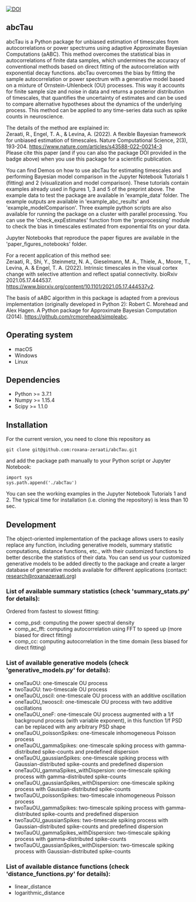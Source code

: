 [![DOI](https://zenodo.org/badge/DOI/10.5281/zenodo.5949117.svg)](https://doi.org/10.5281/zenodo.5949117)


## abcTau

abcTau is a Python package for unbiased estimation of timescales from autocorrelations or power spectrums using adaptive Approximate Bayesian Computations (aABC). This method overcomes the statistical bias in autocorrelations of finite data samples, which undermines the accuracy of conventional methods based on direct fitting of the autocorrelation with exponential decay functions.  abcTau overcomes the bias by fitting the sample autocorrelation or power spectrum with a generative model based on a mixture of Ornstein-Uhlenbeck (OU) processes. This way it accounts for finite sample size and noise in data and returns a posterior distribution of timescales, that quantifies the uncertainty of estimates and can be used to compare alternative hypotheses about the dynamics of the underlying process. This method can be applied to any time-series data such as spike counts in neuroscience.

The details of the method are explained in:  
Zeraati, R., Engel, T. A., & Levina, A. (2022). A flexible Bayesian framework for unbiased estimation of timescales. Nature Computational Science, 2(3), 193-204. https://www.nature.com/articles/s43588-022-00214-3  
Please cite this paper (and if you can also the package DOI provided in the badge above) when you use this package for a scientific publication.

You can find Demos on how to use abcTau for estimating timescales and performing Bayesian model comparison in the  Jupyter Notebook Tutorials 1 (fitting) and 2 (visualization and model comparison). These tutorials contain examples already used in figures 1, 3 and 5 of the preprint above. The example data to test the package are available in 'example_data' folder. The example outputs are available in 'example_abc_results' and 'example_modelComparison'. Three example python scripts are also available for running the package on a cluster with parallel processing. You can use the 'check_expEstimates' function from the 'preprocessing' module to check the bias in timescales estimated from exponential fits on your data.


Jupyter Notebooks that reproduce the paper figures are available in the 'paper_figures_notebooks' folder.


For a recent application of this method see:   
Zeraati, R., Shi, Y., Steinmetz, N. A., Gieselmann, M. A., Thiele, A., Moore, T., Levina, A. & Engel, T. A. (2022). Intrinsic timescales in the visual cortex change with selective attention and reflect spatial connectivity. bioRxiv 2021.05.17.444537. https://www.biorxiv.org/content/10.1101/2021.05.17.444537v2.


The basis of aABC algorithm in this package is adapted from a previous implementation (originally developed in Python 2):
Robert C. Morehead and Alex Hagen. A Python package for Approximate Bayesian Computation (2014). https://github.com/rcmorehead/simpleabc. 


## Operating system
- macOS
- Windows
- Linux


## Dependencies
- Python >= 3.7.1
- Numpy >= 1.15.4 
- Scipy >= 1.1.0 


## Installation
For the current version, you need to clone this repository as
```
git clone git@github.com:roxana-zeraati/abcTau.git
```
and add the package path manually to your Python script or Jupyter Notebook:
```
import sys
sys.path.append('./abcTau')
```
You can see the working examples in the Jupyter Notebook Tutorials 1 and 2. The typical time for installation (i.e. cloning the repository) is less than 10 sec.


## Development
The object-oriented implementation of the package allows users to easily replace any function, including generative models, summary statistic computations, distance functions, etc., with their customized functions to better describe the statistics of their data. You can send us your customized generative models to be added directly to the package and create a larger database of generative models available for different applications (contact: research@roxanazeraati.org)


### List of available summary statistics (check 'summary_stats.py' for details):
Ordered from fastest to slowest fitting:
- comp_psd: computing the power spectral density
- comp_ac_fft: computing autocorrelation using FFT to speed up (more biased for direct fitting) 
- comp_cc: computing autocorrelation in the time domain (less biased for direct fitting)


### List of available generative models (check 'generative_models.py' for details):
- oneTauOU: one-timescale OU process 
- twoTauOU: two-timescale OU process 
- oneTauOU_oscil: one-timescale OU process with an additive oscillation
- oneTauOU_twooscil: one-timescale OU process with two additive oscillations
- oneTauOU_oneF: one-timescale OU process augmented with a 1/f background process (with variable exponent), in this function 1/f PSD can be replaced with any arbitrary PSD shape
- oneTauOU_poissonSpikes: one-timescale inhomogeneous Poisson process
- oneTauOU_gammaSpikes: one-timescale spiking process with gamma-distributed spike-counts and predefined dispersion
- oneTauOU_gaussianSpikes: one-timescale spiking process with Gaussian-distributed spike-counts and predefined dispersion
- oneTauOU_gammaSpikes_withDispersion: one-timescale spiking process with gamma-distributed spike-counts
- oneTauOU_gaussianSpikes_withDispersion: one-timescale spiking process with Gaussian-distributed spike-counts
- twoTauOU_poissonSpikes: two-timescale inhomogeneous Poisson process
- twoTauOU_gammaSpikes: two-timescale spiking process with gamma-distributed spike-counts and predefined dispersion
- twoTauOU_gaussianSpikes: two-timescale spiking process with Gaussian-distributed spike-counts and predefined dispersion
- twoTauOU_gammaSpikes_withDispersion: two-timescale spiking process with gamma-distributed spike-counts
- twoTauOU_gaussianSpikes_withDispersion: two-timescale spiking process with Gaussian-distributed spike-counts


### List of available distance functions (check 'distance_functions.py' for details):
- linear_distance
- logarithmic_distance
